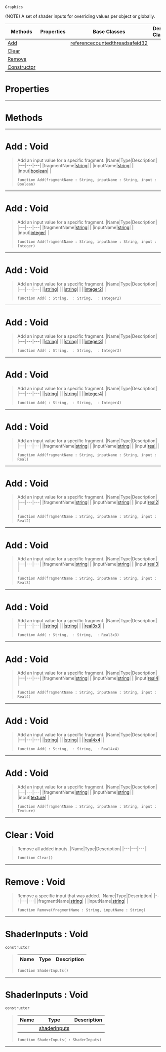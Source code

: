  `Graphics`

(NOTE) A set of shader inputs for overriding values per object or globally.

|Methods|Properties|Base Classes|Derived Classes|
|---|---|---|---|
|[ Add](https://plasmaengine.github.io/PlasmaDocs/Plasma1/C++/code_reference/class_reference/shaderinputs.markdown#add-void)| |[referencecountedthreadsafeid32](https://plasmaengine.github.io/PlasmaDocs/Plasma1/C++/code_reference/class_reference/referencecountedthreadsafeid32.markdown)| |
|[ Clear](https://plasmaengine.github.io/PlasmaDocs/Plasma1/C++/code_reference/class_reference/shaderinputs.markdown#clear-void)| | | |
|[ Remove](https://plasmaengine.github.io/PlasmaDocs/Plasma1/C++/code_reference/class_reference/shaderinputs.markdown#remove-void)| | | |
|[ Constructor](https://plasmaengine.github.io/PlasmaDocs/Plasma1/C++/code_reference/class_reference/shaderinputs.markdown#shaderinputs-void)| | | |


 #  Properties


---  
 #  Methods


---  
 #  Add : Void

> Add an input value for a specific fragment.
> |Name|Type|Description|
> |---|---|---|
> |fragmentName|[string](https://plasmaengine.github.io/PlasmaDocs/Plasma1/C++/code_reference/lightning_base_types/string.markdown)| |
> |inputName|[string](https://plasmaengine.github.io/PlasmaDocs/Plasma1/C++/code_reference/lightning_base_types/string.markdown)| |
> |input|[boolean](https://plasmaengine.github.io/PlasmaDocs/Plasma1/C++/code_reference/lightning_base_types/boolean.markdown)| |
> ``` lang=cpp, name=Lightning
> function Add(fragmentName : String, inputName : String, input : Boolean)
> ``` 


---  
 #  Add : Void

> Add an input value for a specific fragment.
> |Name|Type|Description|
> |---|---|---|
> |fragmentName|[string](https://plasmaengine.github.io/PlasmaDocs/Plasma1/C++/code_reference/lightning_base_types/string.markdown)| |
> |inputName|[string](https://plasmaengine.github.io/PlasmaDocs/Plasma1/C++/code_reference/lightning_base_types/string.markdown)| |
> |input|[integer](https://plasmaengine.github.io/PlasmaDocs/Plasma1/C++/code_reference/lightning_base_types/integer.markdown)| |
> ``` lang=cpp, name=Lightning
> function Add(fragmentName : String, inputName : String, input : Integer)
> ``` 


---  
 #  Add : Void

> Add an input value for a specific fragment.
> |Name|Type|Description|
> |---|---|---|
> ||[string](https://plasmaengine.github.io/PlasmaDocs/Plasma1/C++/code_reference/lightning_base_types/string.markdown)| |
> ||[string](https://plasmaengine.github.io/PlasmaDocs/Plasma1/C++/code_reference/lightning_base_types/string.markdown)| |
> ||[integer2](https://plasmaengine.github.io/PlasmaDocs/Plasma1/C++/code_reference/lightning_base_types/integer2.markdown)| |
> ``` lang=cpp, name=Lightning
> function Add( : String,  : String,  : Integer2)
> ``` 


---  
 #  Add : Void

> Add an input value for a specific fragment.
> |Name|Type|Description|
> |---|---|---|
> ||[string](https://plasmaengine.github.io/PlasmaDocs/Plasma1/C++/code_reference/lightning_base_types/string.markdown)| |
> ||[string](https://plasmaengine.github.io/PlasmaDocs/Plasma1/C++/code_reference/lightning_base_types/string.markdown)| |
> ||[integer3](https://plasmaengine.github.io/PlasmaDocs/Plasma1/C++/code_reference/lightning_base_types/integer3.markdown)| |
> ``` lang=cpp, name=Lightning
> function Add( : String,  : String,  : Integer3)
> ``` 


---  
 #  Add : Void

> Add an input value for a specific fragment.
> |Name|Type|Description|
> |---|---|---|
> ||[string](https://plasmaengine.github.io/PlasmaDocs/Plasma1/C++/code_reference/lightning_base_types/string.markdown)| |
> ||[string](https://plasmaengine.github.io/PlasmaDocs/Plasma1/C++/code_reference/lightning_base_types/string.markdown)| |
> ||[integer4](https://plasmaengine.github.io/PlasmaDocs/Plasma1/C++/code_reference/lightning_base_types/integer4.markdown)| |
> ``` lang=cpp, name=Lightning
> function Add( : String,  : String,  : Integer4)
> ``` 


---  
 #  Add : Void

> Add an input value for a specific fragment.
> |Name|Type|Description|
> |---|---|---|
> |fragmentName|[string](https://plasmaengine.github.io/PlasmaDocs/Plasma1/C++/code_reference/lightning_base_types/string.markdown)| |
> |inputName|[string](https://plasmaengine.github.io/PlasmaDocs/Plasma1/C++/code_reference/lightning_base_types/string.markdown)| |
> |input|[real](https://plasmaengine.github.io/PlasmaDocs/Plasma1/C++/code_reference/lightning_base_types/real.markdown)| |
> ``` lang=cpp, name=Lightning
> function Add(fragmentName : String, inputName : String, input : Real)
> ``` 


---  
 #  Add : Void

> Add an input value for a specific fragment.
> |Name|Type|Description|
> |---|---|---|
> |fragmentName|[string](https://plasmaengine.github.io/PlasmaDocs/Plasma1/C++/code_reference/lightning_base_types/string.markdown)| |
> |inputName|[string](https://plasmaengine.github.io/PlasmaDocs/Plasma1/C++/code_reference/lightning_base_types/string.markdown)| |
> |input|[real2](https://plasmaengine.github.io/PlasmaDocs/Plasma1/C++/code_reference/lightning_base_types/real2.markdown)| |
> ``` lang=cpp, name=Lightning
> function Add(fragmentName : String, inputName : String, input : Real2)
> ``` 


---  
 #  Add : Void

> Add an input value for a specific fragment.
> |Name|Type|Description|
> |---|---|---|
> |fragmentName|[string](https://plasmaengine.github.io/PlasmaDocs/Plasma1/C++/code_reference/lightning_base_types/string.markdown)| |
> |inputName|[string](https://plasmaengine.github.io/PlasmaDocs/Plasma1/C++/code_reference/lightning_base_types/string.markdown)| |
> |input|[real3](https://plasmaengine.github.io/PlasmaDocs/Plasma1/C++/code_reference/lightning_base_types/real3.markdown)| |
> ``` lang=cpp, name=Lightning
> function Add(fragmentName : String, inputName : String, input : Real3)
> ``` 


---  
 #  Add : Void

> Add an input value for a specific fragment.
> |Name|Type|Description|
> |---|---|---|
> ||[string](https://plasmaengine.github.io/PlasmaDocs/Plasma1/C++/code_reference/lightning_base_types/string.markdown)| |
> ||[string](https://plasmaengine.github.io/PlasmaDocs/Plasma1/C++/code_reference/lightning_base_types/string.markdown)| |
> ||[real3x3](https://plasmaengine.github.io/PlasmaDocs/Plasma1/C++/code_reference/lightning_base_types/real3x3.markdown)| |
> ``` lang=cpp, name=Lightning
> function Add( : String,  : String,  : Real3x3)
> ``` 


---  
 #  Add : Void

> Add an input value for a specific fragment.
> |Name|Type|Description|
> |---|---|---|
> |fragmentName|[string](https://plasmaengine.github.io/PlasmaDocs/Plasma1/C++/code_reference/lightning_base_types/string.markdown)| |
> |inputName|[string](https://plasmaengine.github.io/PlasmaDocs/Plasma1/C++/code_reference/lightning_base_types/string.markdown)| |
> |input|[real4](https://plasmaengine.github.io/PlasmaDocs/Plasma1/C++/code_reference/lightning_base_types/real4.markdown)| |
> ``` lang=cpp, name=Lightning
> function Add(fragmentName : String, inputName : String, input : Real4)
> ``` 


---  
 #  Add : Void

> Add an input value for a specific fragment.
> |Name|Type|Description|
> |---|---|---|
> ||[string](https://plasmaengine.github.io/PlasmaDocs/Plasma1/C++/code_reference/lightning_base_types/string.markdown)| |
> ||[string](https://plasmaengine.github.io/PlasmaDocs/Plasma1/C++/code_reference/lightning_base_types/string.markdown)| |
> ||[real4x4](https://plasmaengine.github.io/PlasmaDocs/Plasma1/C++/code_reference/lightning_base_types/real4x4.markdown)| |
> ``` lang=cpp, name=Lightning
> function Add( : String,  : String,  : Real4x4)
> ``` 


---  
 #  Add : Void

> Add an input value for a specific fragment.
> |Name|Type|Description|
> |---|---|---|
> |fragmentName|[string](https://plasmaengine.github.io/PlasmaDocs/Plasma1/C++/code_reference/lightning_base_types/string.markdown)| |
> |inputName|[string](https://plasmaengine.github.io/PlasmaDocs/Plasma1/C++/code_reference/lightning_base_types/string.markdown)| |
> |input|[texture](https://plasmaengine.github.io/PlasmaDocs/Plasma1/C++/code_reference/class_reference/texture.markdown)| |
> ``` lang=cpp, name=Lightning
> function Add(fragmentName : String, inputName : String, input : Texture)
> ``` 


---  
 #  Clear : Void

> Remove all added inputs.
> |Name|Type|Description|
> |---|---|---|
> ``` lang=cpp, name=Lightning
> function Clear()
> ``` 


---  
 #  Remove : Void

> Remove a specific input that was added.
> |Name|Type|Description|
> |---|---|---|
> |fragmentName|[string](https://plasmaengine.github.io/PlasmaDocs/Plasma1/C++/code_reference/lightning_base_types/string.markdown)| |
> |inputName|[string](https://plasmaengine.github.io/PlasmaDocs/Plasma1/C++/code_reference/lightning_base_types/string.markdown)| |
> ``` lang=cpp, name=Lightning
> function Remove(fragmentName : String, inputName : String)
> ``` 


---  
 #  ShaderInputs : Void

 `constructor`

> 
> |Name|Type|Description|
> |---|---|---|
> ``` lang=cpp, name=Lightning
> function ShaderInputs()
> ``` 


---  
 #  ShaderInputs : Void

 `constructor`

> 
> |Name|Type|Description|
> |---|---|---|
> ||[shaderinputs](https://plasmaengine.github.io/PlasmaDocs/Plasma1/C++/code_reference/class_reference/shaderinputs.markdown)| |
> ``` lang=cpp, name=Lightning
> function ShaderInputs( : ShaderInputs)
> ``` 


---  
 

 
